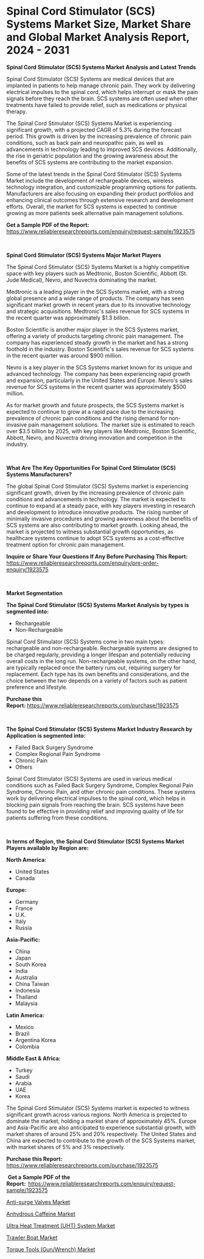 <p><h1>Spinal Cord Stimulator (SCS) Systems Market Size, Market Share and Global Market Analysis Report, 2024 - 2031</h1></p><p><strong>Spinal Cord Stimulator (SCS) Systems Market Analysis and Latest Trends</strong></p>
<p><p>Spinal Cord Stimulator (SCS) Systems are medical devices that are implanted in patients to help manage chronic pain. They work by delivering electrical impulses to the spinal cord, which helps interrupt or mask the pain signals before they reach the brain. SCS systems are often used when other treatments have failed to provide relief, such as medications or physical therapy.</p><p>The Spinal Cord Stimulator (SCS) Systems Market is experiencing significant growth, with a projected CAGR of 5.3% during the forecast period. This growth is driven by the increasing prevalence of chronic pain conditions, such as back pain and neuropathic pain, as well as advancements in technology leading to improved SCS devices. Additionally, the rise in geriatric population and the growing awareness about the benefits of SCS systems are contributing to the market expansion.</p><p>Some of the latest trends in the Spinal Cord Stimulator (SCS) Systems Market include the development of rechargeable devices, wireless technology integration, and customizable programming options for patients. Manufacturers are also focusing on expanding their product portfolios and enhancing clinical outcomes through extensive research and development efforts. Overall, the market for SCS systems is expected to continue growing as more patients seek alternative pain management solutions.</p></p>
<p><strong>Get a Sample PDF of the Report:&nbsp;</strong> <a href="https://www.reliableresearchreports.com/enquiry/request-sample/1923575">https://www.reliableresearchreports.com/enquiry/request-sample/1923575</a></p>
<p>&nbsp;</p>
<p><strong>Spinal Cord Stimulator (SCS) Systems Major Market Players</strong></p>
<p><p>The Spinal Cord Stimulator (SCS) Systems Market is a highly competitive space with key players such as Medtronic, Boston Scientific, Abbott (St. Jude Medical), Nevro, and Nuvectra dominating the market.</p><p>Medtronic is a leading player in the SCS Systems market, with a strong global presence and a wide range of products. The company has seen significant market growth in recent years due to its innovative technology and strategic acquisitions. Medtronic's sales revenue for SCS systems in the recent quarter was approximately $1.3 billion.</p><p>Boston Scientific is another major player in the SCS Systems market, offering a variety of products targeting chronic pain management. The company has experienced steady growth in the market and has a strong foothold in the industry. Boston Scientific's sales revenue for SCS systems in the recent quarter was around $900 million.</p><p>Nevro is a key player in the SCS Systems market known for its unique and advanced technology. The company has been experiencing rapid growth and expansion, particularly in the United States and Europe. Nevro's sales revenue for SCS systems in the recent quarter was approximately $500 million.</p><p>As for market growth and future prospects, the SCS Systems market is expected to continue to grow at a rapid pace due to the increasing prevalence of chronic pain conditions and the rising demand for non-invasive pain management solutions. The market size is estimated to reach over $3.5 billion by 2025, with key players like Medtronic, Boston Scientific, Abbott, Nevro, and Nuvectra driving innovation and competition in the industry.</p></p>
<p>&nbsp;</p>
<p><strong>What Are The Key Opportunities For Spinal Cord Stimulator (SCS) Systems Manufacturers?</strong></p>
<p><p>The global Spinal Cord Stimulator (SCS) Systems market is experiencing significant growth, driven by the increasing prevalence of chronic pain conditions and advancements in technology. The market is expected to continue to expand at a steady pace, with key players investing in research and development to introduce innovative products. The rising number of minimally invasive procedures and growing awareness about the benefits of SCS systems are also contributing to market growth. Looking ahead, the market is projected to witness substantial growth opportunities, as healthcare systems continue to adopt SCS systems as a cost-effective treatment option for chronic pain management.</p></p>
<p><strong>Inquire or Share Your Questions If Any Before Purchasing This Report:</strong> <a href="https://www.reliableresearchreports.com/enquiry/pre-order-enquiry/1923575">https://www.reliableresearchreports.com/enquiry/pre-order-enquiry/1923575</a></p>
<p>&nbsp;</p>
<p><strong>Market Segmentation</strong></p>
<p><strong>The Spinal Cord Stimulator (SCS) Systems Market Analysis by types is segmented into:</strong></p>
<p><ul><li>Rechargeable</li><li>Non-Rechargeable</li></ul></p>
<p><p>Spinal Cord Stimulator (SCS) Systems come in two main types: rechargeable and non-rechargeable. Rechargeable systems are designed to be charged regularly, providing a longer lifespan and potentially reducing overall costs in the long run. Non-rechargeable systems, on the other hand, are typically replaced once the battery runs out, requiring surgery for replacement. Each type has its own benefits and considerations, and the choice between the two depends on a variety of factors such as patient preference and lifestyle.</p></p>
<p><strong>Purchase this Report:&nbsp;</strong><a href="https://www.reliableresearchreports.com/purchase/1923575">https://www.reliableresearchreports.com/purchase/1923575</a></p>
<p>&nbsp;</p>
<p><strong>The Spinal Cord Stimulator (SCS) Systems Market Industry Research by Application is segmented into:</strong></p>
<p><ul><li>Failed Back Surgery Syndrome</li><li>Complex Regional Pain Syndrome</li><li>Chronic Pain</li><li>Others</li></ul></p>
<p><p>Spinal Cord Stimulator (SCS) Systems are used in various medical conditions such as Failed Back Surgery Syndrome, Complex Regional Pain Syndrome, Chronic Pain, and other chronic pain conditions. These systems work by delivering electrical impulses to the spinal cord, which helps in blocking pain signals from reaching the brain. SCS systems have been found to be effective in providing relief and improving quality of life for patients suffering from these conditions.</p></p>
<p>&nbsp;</p>
<p><strong>In terms of Region, the Spinal Cord Stimulator (SCS) Systems Market Players available by Region are:</strong></p>
<p>
    <p> <strong> North America: </strong>
        <ul>
            <li>United States</li>
            <li>Canada</li>
        </ul>
        </p> 
    <p> <strong> Europe: </strong>
        <ul>
            <li>Germany</li>
            <li>France</li>
            <li>U.K.</li>
            <li>Italy</li>
            <li>Russia</li>
        </ul>
        </p> 
    <p> <strong> Asia-Pacific: </strong>
        <ul>
            <li>China</li>
            <li>Japan</li>
            <li>South Korea</li>
            <li>India</li>
            <li>Australia</li>
            <li>China Taiwan</li>
            <li>Indonesia</li>
            <li>Thailand</li>
            <li>Malaysia</li>
        </ul>
        </p> 
    <p> <strong> Latin America: </strong>
        <ul>
            <li>Mexico</li>
            <li>Brazil</li>
            <li>Argentina Korea</li>
            <li>Colombia</li>
        </ul>
        </p> 
    <p> <strong> Middle East & Africa: </strong>
        <ul>
            <li>Turkey</li>
            <li>Saudi</li>
            <li>Arabia</li>
            <li>UAE</li>
            <li>Korea</li>
        </ul>
    </p>
    </p>
<p><p>The Spinal Cord Stimulator (SCS) Systems market is expected to witness significant growth across various regions. North America is projected to dominate the market, holding a market share of approximately 45%. Europe and Asia-Pacific are also anticipated to experience substantial growth, with market shares of around 25% and 20% respectively. The United States and China are expected to contribute to the growth of the SCS Systems market, with market shares of 5% and 3% respectively.</p></p>
<p><strong>Purchase this Report: </strong><a href="https://www.reliableresearchreports.com/purchase/1923575">https://www.reliableresearchreports.com/purchase/1923575</a></p>
<p>&nbsp;<strong>Get a Sample PDF of the Report:&nbsp;&nbsp;</strong><a href="https://www.reliableresearchreports.com/enquiry/request-sample/1923575">https://www.reliableresearchreports.com/enquiry/request-sample/1923575</a></p>
<p><strong></strong></p>
<p><p><a href="https://eight-handstand-8fb.notion.site/Anti-surge-Valves-Market-Size-Share-Trends-Analysis-Report-By-Material-By-Type-By-End-user-By--5aadffd027d64d98a2ed611a5c26b168">Anti-surge Valves Market</a></p><p><a href="https://view.publitas.com/reportprime-1/anhydrous-caffeine-market-size-furnishes-valuable-information-encompassing-market-share-market-trends-and-projections-spanning-from-2024-to-2031/">Anhydrous Caffeine Market</a></p><p><a href="https://simplistic-meeting-7ee.notion.site/Ultra-Heat-Treatment-UHT-System-Market-with-the-goal-of-estimating-the-market-size-and-future-grow-6d67b9ce4a384ce9aedb628189b6b833">Ultra Heat Treatment (UHT) System Market</a></p><p><a href="https://view.publitas.com/reportprime-1/trawler-boat-market-analysis-and-market-size-global-industry-overview-market-segmentation-and-forecast-2024-to-2031/">Trawler Boat Market</a></p><p><a href="https://skillful-vermicelli-b89.notion.site/Torque-Tools-Gun-Wrench-Market-Size-Growth-Outlook-from-2024-to-2031-projecting-at-Market-s-Tren-ed9b70d35c504bdab55207a0ae954645">Torque Tools (Gun/Wrench) Market</a></p></p>